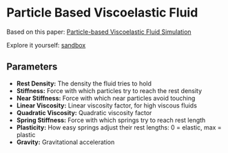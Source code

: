 # Particle Based Viscoelastic Fluid

Based on this paper: [Particle-based Viscoelastic Fluid Simulation](https://dl.acm.org/doi/abs/10.1145/1073368.1073400)

Explore it yourself: [sandbox](https://puutzza.github.io/particle_based_viscoelastic_fluid/)

## Parameters

* **Rest Density:** The density the fluid tries to hold
* **Stiffness:** Force with which particles try to reach the rest density
* **Near Stiffness:** Force with which near particles avoid touching
* **Linear Viscosity:** Linear viscosity factor, for high viscous fluids
* **Quadratic Viscosity:** Quadratic viscosity factor
* **Spring Stiffness:** Force with which springs try to reach rest length
* **Plasticity:** How easy springs adjust their rest lengths: 0 = elastic, max = plastic
* **Gravity:** Gravitational acceleration
